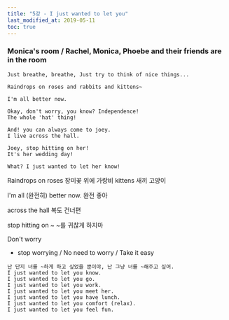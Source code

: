 ```yaml
---
title: "5강 - I just wanted to let you"
last_modified_at: 2019-05-11
toc: true
---
```


### Monica's room / Rachel, Monica, Phoebe and their friends are in the room
```
Just breathe, breathe, Just try to think of nice things...

Raindrops on roses and rabbits and kittens~

I'm all better now.

Okay, don't worry, you know? Independence!
The whole 'hat' thing!

And! you can always come to joey.
I live across the hall.

Joey, stop hitting on her!
It's her wedding day!

What? I just wanted to let her know!
````

Raindrops on roses 장미꽃 위에 가랑비
kittens 새끼 고양이

I'm all (완전히) better now.
완전 좋아

across the hall 복도 건너편

stop hitting on ~ ~를 귀찮게 하지마

Don't worry
* stop worrying / No need to worry / Take it easy

```
난 단지 너를 ~하게 하고 싶었을 뿐이야, 난 그냥 너를 ~해주고 싶어.
I just wanted to let you know.
I just wanted to let you go.
I just wanted to let you work.
I just wanted to let you meet her.
I just wanted to let you have lunch.
I just wanted to let you comfort (relax).
I just wanted to let you feel fun.
```